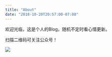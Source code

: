 ```yaml
---
title: "About"
date: "2018-10-20T20:57:00-07:00"
---
```


欢迎光临，这是个人的Blog，随机不定时看心情更新。

扫描二维码可关注公众号！

![](/./about_files/微信图片_20200207210047.jpg)
